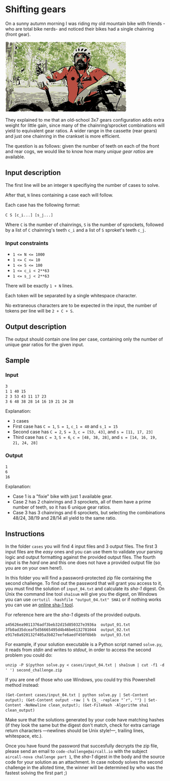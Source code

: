 # Shifting gears

On a sunny autumn morning I was riding my old mountain bike with friends -who are total bike nerds- and noticed their bikes had a single chainring (front gear).

![](./ciclista.png)

They explained to me that an old-school 3x7 gears configuration adds extra weight for little gain, since many of the chainring/sprocket combinations will yield to equivalent gear ratios. A wider range in the cassette (rear gears) and just one chainring in the crankset is more efficient.

The question is as follows: given the number of teeth on each of the front and rear cogs, we would like to know how many *unique gear ratios* are available.

## Input description

The first line will be an integer `N` specifiying the number of cases to solve.

After that, `N` lines containing a case each will follow.

Each case has the following format:

`C S [c_i...] [s_j...]`

Where `C` is the number of chainrings, `S` is the number of sprockets, followed by a list of `C` chainring's teeth `c_i` and a list of `S` sproket's teeth `c_j`.


### Input constraints

* `1 <= N <= 1000`
* `1 <= C <= 10`
* `1 <= S <= 100`
* `1 <= c_i < 2**63`
* `1 <= s_j < 2**63`

There will be exactly `1 + N` lines.

Each token will be separated by a single whitespace character.

No extraneous characters are to be expected in the input, the number of tokens per line will be `2 + C + S`.

## Output description

The output should contain one line per case, containing only the number of unique gear ratios for the given input.

## Sample

### Input
```
3
1 1 40 15
2 3 53 43 11 17 23
3 6 48 38 28 14 16 19 21 24 28
```

Explanation:
* `3` cases
* First case has `C = 1`, `S = 1`, `c_1 = 40` and `s_1 = 15`
* Second case has `C = 2`, `S = 3`, `c = [53, 43]`, and `s = [11, 17, 23]`
* Third case has `C = 3`, `S = 6`, `c = [48, 38, 28]`, and `s = [14, 16, 19, 21, 24, 28]`

### Output

```
1
6
16
```

Explanation:

* Case 1 is a "fixie" bike with just 1 available gear.
* Case 2 has 2 chainrings and 3 sprockets, all of them have a prime number of teeth, so it has 6 unique gear ratios.
* Case 3 has 3 chainrings and 6 sprockets, but selecting the combinations 48/24, 38/19 and 28/14 all yield to the same ratio.

## Instructions

In the folder `cases` you will find 4 input files and 3 output files. The first 3 input files are the *easy* ones and you can use them to validate your parsing logic and output formatting against the provided output files. The fourth input is the *hard* one and this one does not have a provided output file (so you are on your own here!).

In this folder you will find a password-protected zip file containing the second challenge. To find out the password that will grant you access to it, you must find the solution of `input_04.txt` and calculate its *sha-1* digest. On Unix the command line tool `sha1sum` will give you the digest, on Windows you can use `certutil -hashfile "output_04.txt" SHA1` or if nothing works you can use an [online sha-1 tool](https://emn178.github.io/online-tools/sha1_checksum.html).

For reference here are the *sha-1* digests of the provided outputs.

```
a45626ea9011376adf3beb32d15d850327e3936a  output_01.txt
3fb0ad35dceaf5d56665495d4b46be6132781044  output_02.txt
e917e8a920132f405a3b827eefe6aedf450f6b6b  output_03.txt
```

For example, if your solution executable is a Python script named `solve.py`, it reads from *stdin* and writes to *stdout*, in order to access the second problem you could do:
```
unzip -P $(python solve.py < cases/input_04.txt | sha1sum | cut -f1 -d ' ') second_challenge.zip
```

If you are one of those who use Windows, you could try this Powershell method instead:
```
(Get-Content cases/input_04.txt | python solve.py | Set-Content output); (Get-Content output -raw | % {$_ -replace "`r", ""} | Set-Content -NoNewline clean_output); (Get-FileHash -Algorithm sha1 clean_output)
```

Make sure that the solutions generated by your code have matching hashes (if they look the same but the digest don't match, check for extra carriage return characters —newlines should be Unix style!—, trailing lines, whitespace, etc.).

Once you have found the password that succesfully decrypts the zip file, please send an email to `code-challenge@aircall.io` with the subject `aircall-nova challenge part 1`, the *sha-1* digest in the body and the source code for your solution as an attachment. In case nobody solves the second challenge in the alloted time, the winner will be determined by who was the fastest solving the first part ;)
